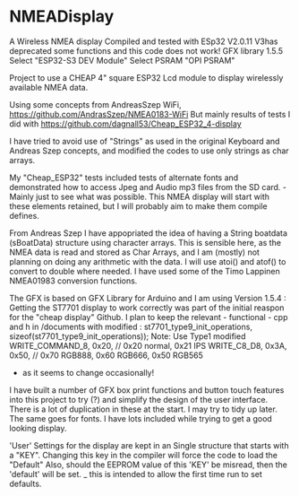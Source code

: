 # NMEADisplay
A Wireless NMEA display
Compiled and tested with ESp32 V2.0.11  V3has deprecated some functions and this code does not work!
GFX library 1.5.5
Select "ESP32-S3 DEV Module"
Select PSRAM "OPI PSRAM"

Project to use a CHEAP 4" square ESP32 Lcd module to display wirelessly available NMEA data. 

Using some concepts from AndreasSzep WiFi, https://github.com/AndrasSzep/NMEA0183-WiFi
But mainly results of tests I did with https://github.com/dagnall53/Cheap_ESP32_4-display

I have tried to avoid use of "Strings" as used in the original Keyboard and Andreas Szep concepts, and modified the codes to use only strings as char arrays. 

My "Cheap_ESP32" tests included tests of alternate fonts and demonstrated how to access Jpeg and Audio mp3 files from the SD card. - Mainly just to see what was possible. 
This NMEA display will start with these elements retained, but I will probably aim to make them compile defines.

From Andreas Szep I have appopriated the idea of having a String  boatdata (sBoatData) structure using character arrays. 
This is sensible here, as the NMEA data is read and stored as Char Arrays, and I am (mostly) not planning on doing any arithmetic with the data. 
I will use atoi() and atof() to convert to double where needed.
I have used some of the Timo Lappinen NMEA01983 conversion functions. 

The GFX is based on GFX Library for Arduino and I am using Version 1.5.4 : Getting the ST7701 display to work correctly was part of the initial reaspon for the "cheap display" Github.
I plan to keep the relevant - functional -  cpp and h in /documents with modified :
 st7701_type9_init_operations,  sizeof(st7701_type9_init_operations));
Note: Use Type1 modified 
WRITE_COMMAND_8, 0x20, // 0x20 normal, 0x21 IPS
WRITE_C8_D8, 0x3A, 0x50, // 0x70 RGB888, 0x60 RGB666, 0x50 RGB565
 
- as it seems to change occasionally!

I have built a number of GFX box print functions and button touch features into this project to try (?) and simplify the design of the user interface. 
There is a lot of duplication in these at the start. I may try to tidy up later.
The same goes for fonts. I have lots included while trying to get a good looking display. 

'User' Settings for the display are kept in an Single structure that starts with a "KEY". Changing this key in the compiler will force the code to load the "Default" 
Also, should the EEPROM value of this 'KEY' be misread, then the 'default' will be set. _ this is intended to allow the first time run to set defaults.
 
